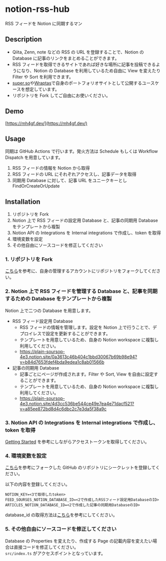 # notion-rss-hub

RSS フィードを Notion に同期するマン

## Description

- Qiita, Zenn, note などの RSS の URL を登録することで、Notion の Database に記事のリンクをまとめることができます。
- RSS フィードを取得できるサイトであれば好きな場所に記事を投稿できるようになり、Notion の Database を利用しているため自由に View を変えたり Filter や Sort を利用できます。
- [super.so](https://super.so/)や[Wraptas](https://wraptas.com/)で自身のポートフォリオサイトとして公開するユースケースを想定しています。
- リポジトリを Fork してご自由にお使いください。

## Demo

[https://mh4gf.dev/](https://mh4gf.dev/)

## Usage

同期は GitHub Actions で行います。発火方法は Schedule もしくは Workflow Dispatch を用意しています。

1. RSS フィードの情報を Notion から取得
2. RSS フィードの URL にそれぞれアクセスし、記事データを取得
3. 同期用 Database に対して、記事 URL をユニークキーとし FindOrCreateOrUpdate

## Installation

1. リポジトリを Fork
2. Notion 上で RSS フィードの設定用 Database と、記事の同期用 Database をテンプレートから複製
3. Notion API の Integrations を Internal integrations で作成し、token を取得
4. 環境変数を設定
5. その他自由にソースコードを修正してください

### 1. リポジトリを Fork

[こちら](https://docs.github.com/ja/github/getting-started-with-github/quickstart/fork-a-repo)を参考に、自身の管理するアカウントにリポジトリをフォークしてください。

### 2. Notion 上で RSS フィードを管理する Database と、記事を同期するための Database をテンプレートから複製

Notion 上で二つの Database を用意します。

- RSS フィード設定用 Database
  - RSS フィードの情報を管理します。設定を Notion 上で行うことで、デプロイレスで設定を更新することができます。
  - テンプレートを用意しているため、自身の Notion workspace に複製し利用してください。
  - https://plain-soursop-4e3.notion.site/0a3613c46b404c1bbd30067b69b98e94?v=b84d7653fdef4bda9edea1c8ab01566b
- 記事の同期用 Database
  - 記事ごとにページが作成されます。Filter や Sort, View を自由に設定することができます。
  - テンプレートを用意しているため、自身の Notion workspace に複製し利用してください。
  - https://plain-soursop-4e3.notion.site/4d3cc536be544ce49e7ea4e71dacf521?v=a85ee872bd8d4c6dbc2c7e3da5f38a9c

### 3. Notion API の Integrations を Internal integrations で作成し、token を取得

[Getting Started](https://developers.notion.com/docs/getting-started) を参考にしながらアクセストークンを取得してください。

### 4. 環境変数を設定

[こちら](https://docs.github.com/ja/actions/reference/encrypted-secrets)を参考にフォークした GitHub のリポジトリにシークレットを登録してください。

以下の内容を登録してください。

```
NOTION_KEY=<3で取得したtoken>
FEED_SOURSES_NOTION_DATABASE_ID=<2で作成したRSSフィード設定用DatabaseのID>
ARTICLES_NOTION_DATABASE_ID=<2で作成した記事の同期用DatabaseのID>
```

database_id の取得方法は[こちら](https://developers.notion.com/docs/working-with-databases)を参考にしてください。

### 5. その他自由にソースコードを修正してください

Database の Properties を変えたり、作成する Page の記載内容を変えたい場合は直接コードを修正してください。  
`src/index.ts` がアクセスポイントとなっています。
